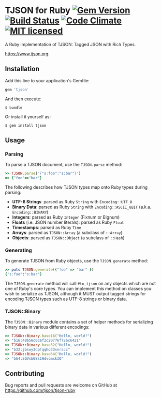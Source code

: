 # TJSON for Ruby [![Gem Version][gem-image]][gem-link] [![Build Status][build-image]][build-link] [![Code Climate][codeclimate-image]][codeclimate-link] [![MIT licensed][license-image]][license-link]

A Ruby implementation of TJSON: Tagged JSON with Rich Types.

https://www.tjson.org

[gem-image]: https://badge.fury.io/rb/tjson.svg
[gem-link]: https://rubygems.org/gems/tjson
[build-image]: https://secure.travis-ci.org/tjson/tjson-ruby.svg?branch=master
[build-link]: https://travis-ci.org/tjson/tjson-ruby
[codeclimate-image]: https://codeclimate.com/github/tjson/tjson-ruby.svg?branch=master
[codeclimate-link]: https://codeclimate.com/github/tjson/tjson-ruby
[license-image]: https://img.shields.io/badge/license-MIT-blue.svg
[license-link]: https://github.com/tjson/tjson-ruby/blob/master/LICENSE.txt

## Installation

Add this line to your application's Gemfile:

```ruby
gem 'tjson'
```

And then execute:

    $ bundle

Or install it yourself as:

    $ gem install tjson

## Usage

### Parsing

To parse a TJSON document, use the `TJSON.parse` method:

```ruby
>> TJSON.parse('{"s:foo":"s:bar"}')
=> {"foo"=>"bar"}
```

The following describes how TJSON types map onto Ruby types during parsing:

 * **UTF-8 Strings**: parsed as Ruby `String` with `Encoding::UTF_8`
 * **Binary Data**: parsed as Ruby `String` with `Encoding::ASCII_8BIT` (a.k.a. `Encoding::BINARY`)
 * **Integers**: parsed as Ruby `Integer` (Fixnum or Bignum)
 * **Floats** (i.e. JSON number literals): parsed as Ruby `Float`
 * **Timestamps**: parsed as Ruby `Time`
 * **Arrays**: parsed as `TJSON::Array` (a subclass of `::Array`)
 * **Objects**: parsed as `TJSON::Object` (a subclass of `::Hash`)

### Generating

To generate TJSON from Ruby objects, use the `TJSON.generate` method:

```ruby
>> puts TJSON.generate({"foo" => "bar" })
{"s:foo":"s:bar"}
```

The `TJSON.generate` method will call `#to_tjson` on any objects which are not
one of Ruby's core types. You can implement this method on classes you wish to
serialize as TJSON, although it MUST output tagged strings for encoding TJSON
types such as UTF-8 strings or binary data.

### TJSON::Binary

The `TJSON::Binary` module contains a set of helper methods for serializing
binary data in various different encodings:

```ruby
>> TJSON::Binary.base16("Hello, world!")
=> "b16:48656c6c6f2c20776f726c6421"
>> TJSON::Binary.base32("Hello, world!")
=> "b32:jbswy3dpfqqho33snrscc"
>> TJSON::Binary.base64("Hello, world!")
=> "b64:SGVsbG8sIHdvcmxkIQ"
```

## Contributing

Bug reports and pull requests are welcome on GitHub at https://github.com/tjson/tjson-ruby

